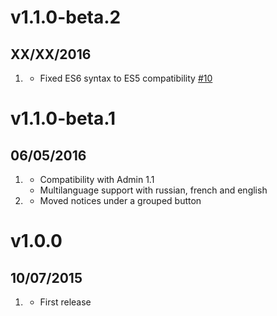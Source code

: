 # v1.1.0-beta.2
## XX/XX/2016

1. [](#bugfix)
    * Fixed ES6 syntax to ES5 compatibility [#10](https://github.com/getgrav/grav-plugin-editor-buttons/issues/10)

# v1.1.0-beta.1
## 06/05/2016

1. [](#new)
    * Compatibility with Admin 1.1
    * Multilanguage support with russian, french and english
1. [](#improved)
    * Moved notices under a grouped button

# v1.0.0
## 10/07/2015

1. [](#new)
    * First release
